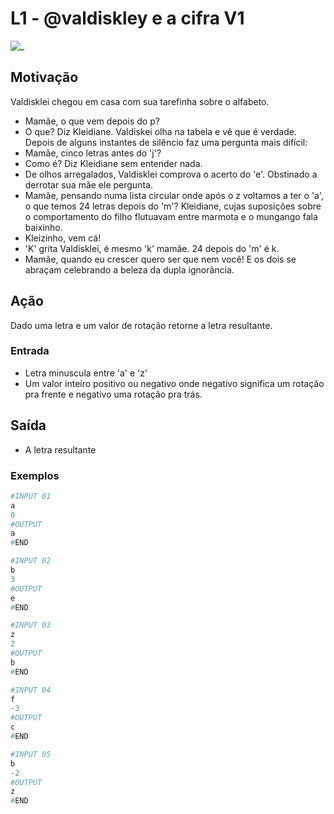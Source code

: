 # L1 - @valdiskley e a cifra V1

![_](cover.jpg)

## Motivação

Valdisklei chegou em casa com sua tarefinha sobre o alfabeto.

* Mamãe, o que vem depois do p?
* O que? Diz Kleidiane. Valdiskei olha na tabela e vê que é verdade. Depois de alguns instantes de silêncio faz uma pergunta mais difícil:
* Mamãe, cinco letras antes do 'j'?
* Como é? Diz Kleidiane sem entender nada.
* De olhos arregalados, Valdisklei comprova o acerto do 'e'. Obstinado a derrotar sua mãe ele pergunta.
* Mamãe, pensando numa lista circular onde após o z voltamos a ter o 'a', o que temos 24 letras depois do 'm'? Kleidiane, cujas suposições sobre o comportamento do filho flutuavam entre marmota e o mungango fala baixinho.
* Kleizinho, vem cá!
* 'K' grita Valdisklei, é mesmo 'k' mamãe. 24 depois do 'm' é k.
* Mamãe, quando eu crescer quero ser que nem você! E os dois se abraçam celebrando a beleza da dupla ignorância.

## Ação

Dado uma letra e um valor de rotação retorne a letra resultante.

### Entrada

* Letra minuscula entre 'a' e 'z'
* Um valor inteiro positivo ou negativo onde negativo significa um rotação pra frente e negativo uma rotação pra trás.

## Saída

* A letra resultante

### Exemplos

``` py
#INPUT 01
a
0
#OUTPUT
a
#END
```

```py
#INPUT 02
b
3
#OUTPUT
e
#END
```

```py
#INPUT 03
z
2
#OUTPUT
b
#END
```

```py
#INPUT 04
f
-3
#OUTPUT
c
#END
```

```py
#INPUT 05
b
-2
#OUTPUT
z
#END
```
